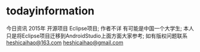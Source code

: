 # todayinformation
今日资讯 
2015年 开源项目 Eclipse项目;
作者不详 有可能是中国一个大学生;
本人只是将Eclipse项目迁移到AndroidStudio上面方面大家参考;
如有版权问题联系 heshicaihao@163.com   heshicaihao@gmail.com

